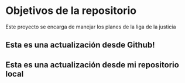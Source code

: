 # Objetivos de la repositorio

Este proyecto se encarga de manejar los planes de la liga de la justicia


## Esta es una actualización desde Github!
## Esta es una actualización desde mi repositorio local

